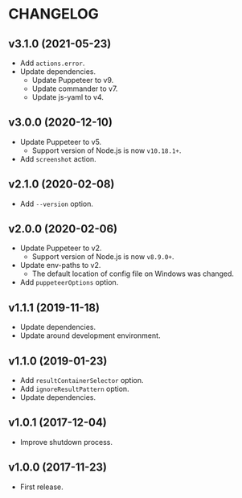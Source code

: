 # CHANGELOG

## v3.1.0 (2021-05-23)

- Add `actions.error`.
- Update dependencies.
  - Update Puppeteer to v9.
  - Update commander to v7.
  - Update js-yaml to v4.


## v3.0.0 (2020-12-10)

- Update Puppeteer to v5.
  - Support version of Node.js is now `v10.18.1+`.
- Add `screenshot` action.


## v2.1.0 (2020-02-08)

- Add `--version` option.


## v2.0.0 (2020-02-06)

- Update Puppeteer to v2.
  - Support version of Node.js is now `v8.9.0+`.
- Update env-paths to v2.
  - The default location of config file on Windows was changed.
- Add `puppeteerOptions` option.


## v1.1.1 (2019-11-18)

- Update dependencies.
- Update around development environment.


## v1.1.0 (2019-01-23)

- Add `resultContainerSelector` option.
- Add `ignoreResultPattern` option.
- Update dependencies.


## v1.0.1 (2017-12-04)

- Improve shutdown process.


## v1.0.0 (2017-11-23)

- First release.

